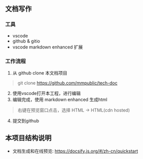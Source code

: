 ## 文档写作
### 工具
* vscode 
* github & gitio
* vscode markdown enhanced 扩展
### 工作流程
1. 从 github clone 本文档项目
> git clone https://github.com/mmpublic/tech-doc
2. 使用vscode打开本工程，进行编辑
3. 编辑完成，使用 markdown enhanced 生成html
> 右键在预览窗口点击，选择 HTML -> HTML(cdn hosted)
4. 提交到github


## 本项目结构说明
* 文档生成和在线预览: https://docsify.js.org/#/zh-cn/quickstart